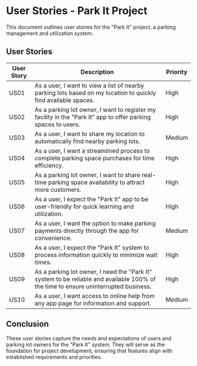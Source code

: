 
# User Stories - Park It Project

This document outlines user stories for the "Park It" project, a parking management and utilization system.

## User Stories

| User Story | Description                                                                                                                       | Priority |
|------------|-----------------------------------------------------------------------------------------------------------------------------------|----------|
| US01       | As a user, I want to view a list of nearby parking lots based on my location to quickly find available spaces.                    | High     |
| US02       | As a parking lot owner, I want to register my facility in the "Park It" app to offer parking spaces to users.                     | High     |
| US03       | As a user, I want to share my location to automatically find nearby parking lots.                                                 | Medium   |
| US04       | As a user, I want a streamlined process to complete parking space purchases for time efficiency.                                     | High     |
| US05       | As a parking lot owner, I want to share real-time parking space availability to attract more customers.                              | High     |
| US06       | As a user, I expect the "Park It" app to be user-friendly for quick learning and utilization.                                     | High     |
| US07       | As a user, I want the option to make parking payments directly through the app for convenience.                                      | Medium   |
| US08       | As a user, I expect the "Park It" system to process information quickly to minimize wait times.                                     | High     |
| US09       | As a parking lot owner, I need the "Park It" system to be reliable and available 100% of the time to ensure uninterrupted business.   | High     |
| US10       | As a user, I want access to online help from any app page for information and support.                                               | Medium   |

## Conclusion

These user stories capture the needs and expectations of users and parking lot owners for the "Park It" system. They will serve as the foundation for project development, ensuring that features align with established requirements and priorities.